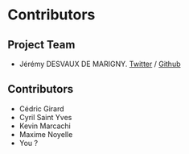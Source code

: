 # Contributors

## Project Team

- Jérémy DESVAUX DE MARIGNY. [Twitter](https://twitter.com/jdmweb) / [Github](https://github.com/jeremy-wdf)

## Contributors

- Cédric Girard
- Cyril Saint Yves
- Kevin Marcachi
- Maxime Noyelle
- You ?